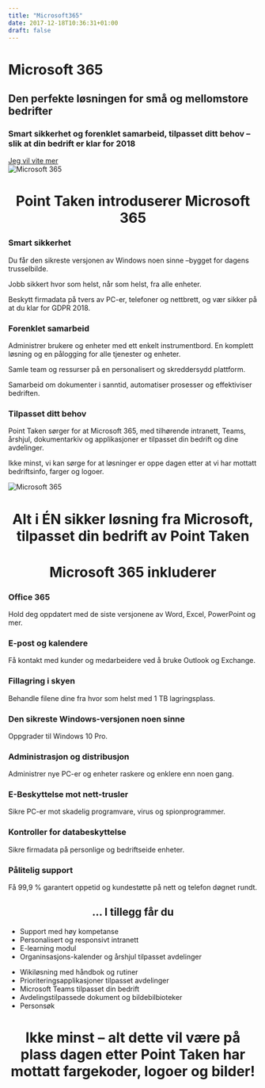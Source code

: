 ```yaml
---
title: "Microsoft365"
date: 2017-12-18T10:36:31+01:00
draft: false
---
```


<div class="row">
    <div class="col-sm-12 col-md-6">
        <h1>Microsoft 365</h1>
        <h2>Den perfekte løsningen for små og mellomstore bedrifter</h2>
        <h3>Smart sikkerhet og forenklet samarbeid, tilpasset ditt behov – slik at din bedrift er klar for 2018</h3>
        <a class="btn btn-primary" href="../contact/" role="button">Jeg vil vite mer</a>
    </div>
    <div class="col-sm-12 col-md-6">
    <img class="img-fluid" src="../img/group/5.jpg" alt="Microsoft 365" />
    </div>
</div>


<h1 align="center">Point Taken introduserer Microsoft 365</h1>

<div class="row">
<div class="col-xs-12 col-sm-6 col-md-4">
    <div class="">
    <h3>Smart sikkerhet</h3>
    <p class="lead">Du får den sikreste versjonen av Windows noen sinne –bygget for dagens trusselbilde.</p>
    <p class="lead">Jobb sikkert hvor som helst, når som helst, fra alle enheter.</p>
    <p class="lead">Beskytt firmadata på tvers av PC-er, telefoner og nettbrett, og vær sikker på at du klar for GDPR 2018.</p>
    </div>
</div>
<div class="col-xs-12 col-sm-6 col-md-4">
    <div class="">
    <h3>Forenklet samarbeid</h3>
    <p class="lead">Administrer brukere og enheter med ett enkelt instrumentbord. En komplett løsning og en pålogging for alle tjenester og enheter.</p>
    <p class="lead">Samle team og ressurser på en personalisert og skreddersydd plattform.</p>
    <p class="lead">Samarbeid om dokumenter i sanntid, automatiser prosesser og effektiviser bedriften.</p>
    </div>
</div>
<div class="col-xs-12 col-sm-6 col-md-4">
    <div class="">
    <h3>Tilpasset ditt behov</h3>
    <p class="lead">Point Taken sørger for at Microsoft 365, med tilhørende intranett, Teams, årshjul, dokumentarkiv og applikasjoner er tilpasset din bedrift og dine avdelinger. </p>
    <p class="lead">Ikke minst, vi kan sørge for at løsninger er oppe dagen etter at vi har mottatt bedriftsinfo, farger og logoer.</p>
    </div>
</div>
</div>

<div class="row">
    <div class="col-sm-12 col-md-6">
        <img class="img-fluid" src="../img/group/10.jpg" alt="Microsoft 365" />
    </div>
    <div class="col-sm-12 col-md-6">
        <h1 align="center">Alt i ÉN sikker løsning fra Microsoft, tilpasset din bedrift av Point Taken</h1>
    </div>
</div>

<div class="row">
    <div class="col-12">
        <h1 align="center">Microsoft 365 inkluderer</h1>
    </div>
</div>

<div class="row">

<div class="col-xs-12 col-sm-6 col-md-4">
    <div class="">
    <h3>Office 365</h3>
    <p class="lead">Hold deg oppdatert med de siste versjonene av Word, Excel, PowerPoint og mer.</p>
    </div>
</div>

<div class="col-xs-12 col-sm-6 col-md-4">
    <div class="">
    <h3>E-post og kalendere</h3>
    <p class="lead">Få kontakt med kunder og medarbeidere ved å bruke Outlook og Exchange.</p>
    </div>
</div>

<div class="col-xs-12 col-sm-6 col-md-4">
    <div class="">
    <h3>Fillagring i skyen</h3>
    <p class="lead">Behandle filene dine fra hvor som helst med 1 TB lagringsplass.</p>
    </div>
</div>

<div class="col-xs-12 col-sm-6 col-md-4">
    <div class="">
    <h3>Den sikreste Windows-versjonen noen sinne</h3>
    <p class="lead">Oppgrader til Windows 10 Pro.</p>
    </div>
</div>

<div class="col-xs-12 col-sm-6 col-md-4">
    <div class="">
    <h3>Administrasjon og distribusjon</h3>
    <p class="lead">Administrer nye PC-er og enheter raskere og enklere enn noen gang.</p>
    </div>
</div>

<div class="col-xs-12 col-sm-6 col-md-4">
    <div class="">
    <h3>E-Beskyttelse mot nett-trusler</h3>
    <p class="lead">Sikre PC-er mot skadelig programvare, virus og spionprogrammer.</p>
    </div>
</div>

<div class="col-xs-12 col-sm-6 col-md-4">
    <div class="">
    <h3>Kontroller for databeskyttelse</h3>
    <p class="lead">Sikre firmadata på personlige og bedriftseide enheter.</p>
    </div>
</div>

<div class="col-xs-12 col-sm-6 col-md-4">
    <div class="">
    <h3>Pålitelig support</h3>
    <p class="lead">Få 99,9 % garantert oppetid og kundestøtte på nett og telefon døgnet rundt.</p>
    </div>
</div>

</div>

<div class="row">
    <div class="col-12">
        <h2 align="center">... I tillegg får du</h2>
    </div>
</div>

<div class="row">
    <div class="col-xs-12 col-sm-6">
        <ul>
        <li>Support med høy kompetanse</li>
        <li>Personalisert og responsivt intranett</li>
        <li>E-learning modul</li>
        <li>Organinsasjons-kalender og årshjul tilpasset avdelinger</li>
        </ul>
    </div>
    <div class="col-xs-12 col-sm-6">
        <ul>
        <li>Wikiløsning med håndbok og rutiner</li>
        <li>Prioriteringsapplikasjoner tilpasset avdelinger</li>
        <li>Microsoft Teams tilpasset din bedrift</li>
        <li>Avdelingstilpassede dokument og bildebilbioteker </li>
        <li>Personsøk</li>
        </ul>
    </div>    
</div>


<div class="row">
    <div class="col-12">
        <h1 align="center">Ikke minst – alt dette vil være på plass dagen etter Point Taken har mottatt fargekoder, logoer og bilder!</h1>
    </div>
</div>
